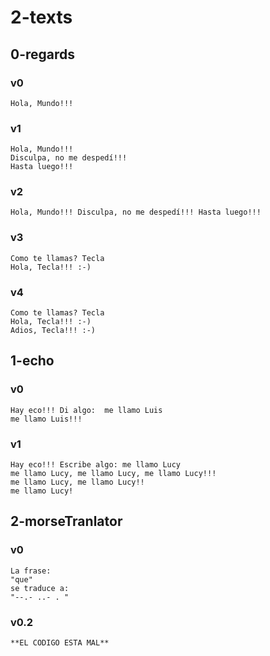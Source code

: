 # 2-texts

## 0-regards

### v0
~~~
Hola, Mundo!!!
~~~

### v1
~~~
Hola, Mundo!!!
Disculpa, no me despedí!!!
Hasta luego!!!
~~~

### v2
~~~
Hola, Mundo!!! Disculpa, no me despedí!!! Hasta luego!!!
~~~

### v3
~~~
Como te llamas? Tecla
Hola, Tecla!!! :-)
~~~

### v4
~~~
Como te llamas? Tecla
Hola, Tecla!!! :-)
Adios, Tecla!!! :-)
~~~

## 1-echo

### v0
~~~
Hay eco!!! Di algo:  me llamo Luis
me llamo Luis!!!
~~~
### v1
~~~
Hay eco!!! Escribe algo: me llamo Lucy
me llamo Lucy, me llamo Lucy, me llamo Lucy!!!
me llamo Lucy, me llamo Lucy!!
me llamo Lucy!
~~~

## 2-morseTranlator

### v0
~~~
La frase:    
"que"        
se traduce a:
"--.- ..- . "
~~~

### v0.2
~~~
**EL CODIGO ESTA MAL**
~~~

